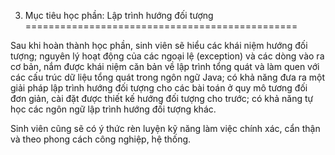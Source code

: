 3. Mục tiêu học phần: Lập trình hướng đối tượng
===============================================

Sau khi hoàn thành học phần, sinh viên sẽ hiểu các khái niệm hướng đối
tượng; nguyên lý hoạt động của các ngoại lệ (exception) và các dòng vào
ra cơ bản, nắm được khái niệm căn bản về lập trình tổng quát và làm quen
với các cấu trúc dữ liệu tổng quát trong ngôn ngữ Java; có khả năng đưa
ra một giải pháp lập trình hướng đối tượng cho các bài toán ở quy mô
tương đối đơn giản, cài đặt được thiết kế hướng đối tượng cho trước; có
khả năng tự học các ngôn ngữ lập trình hướng đối tượng khác.

Sinh viên cũng sẽ có ý thức rèn luyện kỹ năng làm việc chính xác, cẩn
thận và theo phong cách công nghiệp, hệ thống.

